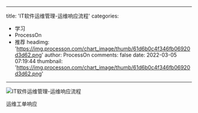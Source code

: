 
---
title: 'IT软件运维管理-运维响应流程'
categories: 
 - 学习
 - ProcessOn
 - 推荐
headimg: 'https://img.processon.com/chart_image/thumb/61d6b0c4f346fb06920d3d62.png'
author: ProcessOn
comments: false
date: 2022-03-05 07:19:44
thumbnail: 'https://img.processon.com/chart_image/thumb/61d6b0c4f346fb06920d3d62.png'
---

<div>   
<img class="thumb" alt="IT软件运维管理-运维响应流程" src="https://img.processon.com/chart_image/thumb/61d6b0c4f346fb06920d3d62.png" referrerpolicy="no-referrer">
<p>运维工单响应</p>  
</div>
            
